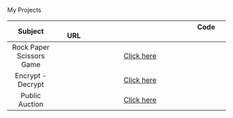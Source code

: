 My Projects

|           Subject         | &nbsp;&nbsp;&nbsp;&nbsp;&nbsp;&nbsp;&nbsp;&nbsp;&nbsp;&nbsp;&nbsp;&nbsp;&nbsp;&nbsp;&nbsp;&nbsp;&nbsp;&nbsp;&nbsp;&nbsp;&nbsp;&nbsp;&nbsp;&nbsp;&nbsp;&nbsp;&nbsp;&nbsp;&nbsp;&nbsp;&nbsp;&nbsp;&nbsp;&nbsp;&nbsp;&nbsp;&nbsp;&nbsp;&nbsp;&nbsp;&nbsp;&nbsp;&nbsp;&nbsp;&nbsp;&nbsp;&nbsp;&nbsp;&nbsp;&nbsp;&nbsp;&nbsp;&nbsp;&nbsp;&nbsp;&nbsp;&nbsp;&nbsp;&nbsp;&nbsp;&nbsp;&nbsp;&nbsp;&nbsp;&nbsp;&nbsp;&nbsp;&nbsp;&nbsp;&nbsp; Code URL &nbsp;&nbsp;&nbsp;&nbsp;&nbsp;&nbsp;&nbsp;&nbsp;&nbsp;&nbsp;&nbsp;&nbsp;&nbsp;&nbsp;&nbsp;&nbsp;&nbsp;&nbsp;&nbsp;&nbsp;&nbsp;&nbsp;&nbsp;&nbsp;&nbsp;&nbsp;&nbsp;&nbsp;&nbsp;&nbsp;&nbsp;&nbsp;&nbsp;&nbsp;&nbsp;&nbsp;&nbsp;&nbsp;&nbsp;&nbsp;&nbsp;&nbsp;&nbsp;&nbsp;&nbsp;&nbsp;&nbsp;&nbsp;&nbsp;&nbsp;&nbsp;&nbsp;&nbsp;&nbsp;&nbsp;&nbsp;&nbsp;&nbsp;&nbsp;&nbsp;&nbsp;&nbsp;&nbsp;&nbsp;&nbsp;&nbsp;&nbsp;&nbsp;&nbsp;&nbsp; |
| :----------------------:  |  :-------------------------------------------------------------------------------------------: |
| Rock Paper Scissors Game  |  [Click here](https://github.com/ahmettakcan/python_practice/blob/main/rock_paper_scissors.py) |
| Encrypt - Decrypt         |  [Click here](https://github.com/ahmettakcan/python_practice/blob/main/encrypt_decrypt.py)     |
| Public Auction            |  [Click here](https://github.com/ahmettakcan/python_practice/blob/main/public_auction.py)      |
